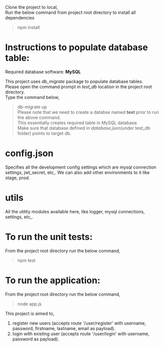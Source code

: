 Clone the project to local,<br />
Run the below command from project root directory to install all dependencies <br />
>npm install

# Instructions to populate database table:
Required database software: **MySQL**

This project uses *db_migrate* package to populate database tables.<br />
Please open the command prompt in *test_db* location in the project root directory.<br />
Type the command below,<br />
> db-migrate up <br />
Please note that we need to create a databse named **test** prior to run the above command.<br />
This essentially creates required table in MySQL database.<br />
Make sure that database defined in *database.json*(under test_db folder) points to target db.

# config.json
Specifies all the development config settings which are mysql connection settings, jwt_secret, etc,.
We can also add other environments to it like stage, prod.

# utils
All the utility modules available here, like logger, mysql connections, settings, etc,.

# To run the unit tests:
From the project root directory run the below command,
>npm test

# To run the application:
From the project root directory run the below command,
>node app.js


This project is aimed to,
1. register new users (accepts route '/user/register' with username, password, firstname, lastname, email as payload).
2. login with existing user (accepts route '/user/login' with username, password as payload).
